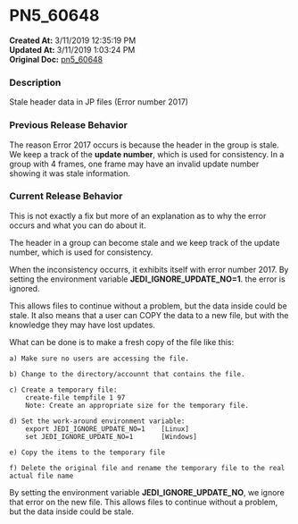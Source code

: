 # PN5_60648

**Created At:** 3/11/2019 12:35:19 PM  
**Updated At:** 3/11/2019 1:03:24 PM  
**Original Doc:** [pn5_60648](https://docs.jbase.com/release-notes/pn5_60648)  


### Description

Stale header data in JP files (Error number 2017)

### Previous Release Behavior

The reason Error 2017 occurs is because the header in the group is stale. We keep a track of the **update number**, which is used for consistency. In a group with 4 frames, one frame may have an invalid update number showing it was stale information.



### Current Release Behavior

This is not exactly a fix but more of an explanation as to why the error occurs and what you can do about it.

The header in a group can become stale and we keep track of the update number, which is used for consistency.

When the inconsistency occurrs, it exhibits itself with error number 2017. By setting the environment variable **JEDI\_IGNORE\_UPDATE\_NO=1**. the error is ignored.

This allows files to continue without a problem, but the data inside could be stale. It also means that a user can COPY the data to a new file, but with the knowledge they may have lost updates.

What can be done is to make a fresh copy of the file like this:

```
a) Make sure no users are accessing the file.

b) Change to the directory/accounnt that contains the file.

c) Create a temporary file:
    create-file tempfile 1 97
    Note: Create an appropriate size for the temporary file.

d) Set the work-around environment variable:
    export JEDI_IGNORE_UPDATE_NO=1    [Linux]
    set JEDI_IGNORE_UPDATE_NO=1       [Windows]

e) Copy the items to the temporary file

f) Delete the original file and rename the temporary file to the real actual file name
```

By setting the environment variable **JEDI\_IGNORE\_UPDATE\_NO**, we ignore that error on the new file. This allows files to continue without a problem, but the data inside could be stale.
